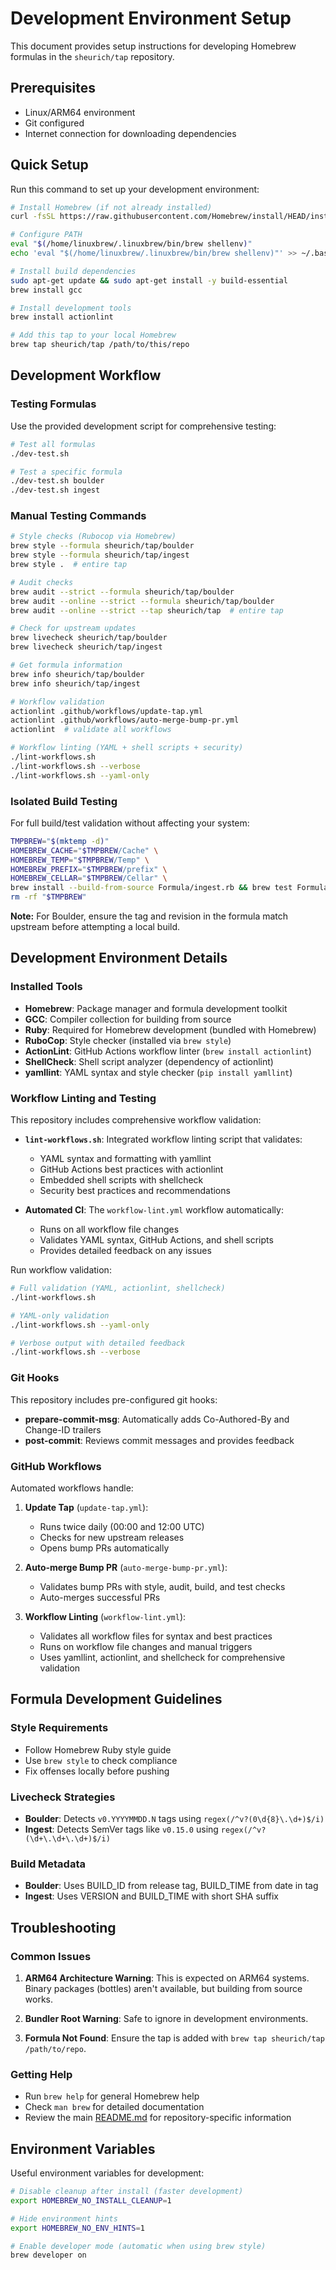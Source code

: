 # Development Environment Setup

This document provides setup instructions for developing Homebrew formulas in the `sheurich/tap` repository.

## Prerequisites

- Linux/ARM64 environment
- Git configured
- Internet connection for downloading dependencies

## Quick Setup

Run this command to set up your development environment:

```bash
# Install Homebrew (if not already installed)
curl -fsSL https://raw.githubusercontent.com/Homebrew/install/HEAD/install.sh | bash

# Configure PATH
eval "$(/home/linuxbrew/.linuxbrew/bin/brew shellenv)"
echo 'eval "$(/home/linuxbrew/.linuxbrew/bin/brew shellenv)"' >> ~/.bashrc

# Install build dependencies
sudo apt-get update && sudo apt-get install -y build-essential
brew install gcc

# Install development tools
brew install actionlint

# Add this tap to your local Homebrew
brew tap sheurich/tap /path/to/this/repo
```

## Development Workflow

### Testing Formulas

Use the provided development script for comprehensive testing:

```bash
# Test all formulas
./dev-test.sh

# Test a specific formula
./dev-test.sh boulder
./dev-test.sh ingest
```

### Manual Testing Commands

```bash
# Style checks (Rubocop via Homebrew)
brew style --formula sheurich/tap/boulder
brew style --formula sheurich/tap/ingest
brew style .  # entire tap

# Audit checks
brew audit --strict --formula sheurich/tap/boulder
brew audit --online --strict --formula sheurich/tap/boulder
brew audit --online --strict --tap sheurich/tap  # entire tap

# Check for upstream updates
brew livecheck sheurich/tap/boulder
brew livecheck sheurich/tap/ingest

# Get formula information
brew info sheurich/tap/boulder
brew info sheurich/tap/ingest

# Workflow validation
actionlint .github/workflows/update-tap.yml
actionlint .github/workflows/auto-merge-bump-pr.yml
actionlint  # validate all workflows

# Workflow linting (YAML + shell scripts + security)
./lint-workflows.sh
./lint-workflows.sh --verbose
./lint-workflows.sh --yaml-only
```

### Isolated Build Testing

For full build/test validation without affecting your system:

```bash
TMPBREW="$(mktemp -d)"
HOMEBREW_CACHE="$TMPBREW/Cache" \
HOMEBREW_TEMP="$TMPBREW/Temp" \
HOMEBREW_PREFIX="$TMPBREW/prefix" \
HOMEBREW_CELLAR="$TMPBREW/Cellar" \
brew install --build-from-source Formula/ingest.rb && brew test Formula/ingest.rb
rm -rf "$TMPBREW"
```

**Note:** For Boulder, ensure the tag and revision in the formula match upstream before attempting a local build.

## Development Environment Details

### Installed Tools

- **Homebrew**: Package manager and formula development toolkit
- **GCC**: Compiler collection for building from source
- **Ruby**: Required for Homebrew development (bundled with Homebrew)
- **RuboCop**: Style checker (installed via `brew style`)
- **ActionLint**: GitHub Actions workflow linter (`brew install actionlint`)
- **ShellCheck**: Shell script analyzer (dependency of actionlint)
- **yamllint**: YAML syntax and style checker (`pip install yamllint`)

### Workflow Linting and Testing

This repository includes comprehensive workflow validation:

- **`lint-workflows.sh`**: Integrated workflow linting script that validates:
  - YAML syntax and formatting with yamllint
  - GitHub Actions best practices with actionlint
  - Embedded shell scripts with shellcheck
  - Security best practices and recommendations

- **Automated CI**: The `workflow-lint.yml` workflow automatically:
  - Runs on all workflow file changes
  - Validates YAML syntax, GitHub Actions, and shell scripts
  - Provides detailed feedback on any issues

Run workflow validation:
```bash
# Full validation (YAML, actionlint, shellcheck)
./lint-workflows.sh

# YAML-only validation
./lint-workflows.sh --yaml-only

# Verbose output with detailed feedback
./lint-workflows.sh --verbose
```

### Git Hooks

This repository includes pre-configured git hooks:

- **prepare-commit-msg**: Automatically adds Co-Authored-By and Change-ID trailers
- **post-commit**: Reviews commit messages and provides feedback

### GitHub Workflows

Automated workflows handle:

1. **Update Tap** (`update-tap.yml`):
   - Runs twice daily (00:00 and 12:00 UTC)
   - Checks for new upstream releases
   - Opens bump PRs automatically

2. **Auto-merge Bump PR** (`auto-merge-bump-pr.yml`):
   - Validates bump PRs with style, audit, build, and test checks
   - Auto-merges successful PRs

3. **Workflow Linting** (`workflow-lint.yml`):
   - Validates all workflow files for syntax and best practices
   - Runs on workflow file changes and manual triggers
   - Uses yamllint, actionlint, and shellcheck for comprehensive validation

## Formula Development Guidelines

### Style Requirements

- Follow Homebrew Ruby style guide
- Use `brew style` to check compliance
- Fix offenses locally before pushing

### Livecheck Strategies

- **Boulder**: Detects `v0.YYYYMMDD.N` tags using `regex(/^v?(0\d{8}\.\d+)$/i)`
- **Ingest**: Detects SemVer tags like `v0.15.0` using `regex(/^v?(\d+\.\d+\.\d+)$/i)`

### Build Metadata

- **Boulder**: Uses BUILD_ID from release tag, BUILD_TIME from date in tag
- **Ingest**: Uses VERSION and BUILD_TIME with short SHA suffix

## Troubleshooting

### Common Issues

1. **ARM64 Architecture Warning**: This is expected on ARM64 systems. Binary packages (bottles) aren't available, but building from source works.

2. **Bundler Root Warning**: Safe to ignore in development environments.

3. **Formula Not Found**: Ensure the tap is added with `brew tap sheurich/tap /path/to/repo`.

### Getting Help

- Run `brew help` for general Homebrew help
- Check `man brew` for detailed documentation
- Review the main [README.md](README.md) for repository-specific information

## Environment Variables

Useful environment variables for development:

```bash
# Disable cleanup after install (faster development)
export HOMEBREW_NO_INSTALL_CLEANUP=1

# Hide environment hints
export HOMEBREW_NO_ENV_HINTS=1

# Enable developer mode (automatic when using brew style)
brew developer on
```
